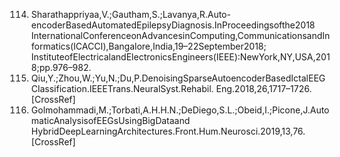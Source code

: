 114. Sharathappriyaa,V.;Gautham,S.;Lavanya,R.Auto-encoderBasedAutomatedEpilepsyDiagnosis.InProceedingsofthe2018
InternationalConferenceonAdvancesinComputing,CommunicationsandInformatics(ICACCI),Bangalore,India,19–22September2018;
InstituteofElectricalandElectronicsEngineers(IEEE):NewYork,NY,USA,2018;pp.976–982.
115. Qiu,Y.;Zhou,W.;Yu,N.;Du,P.DenoisingSparseAutoencoderBasedIctalEEGClassification.IEEETrans.NeuralSyst.Rehabil.
Eng.2018,26,1717–1726.[CrossRef]
116. Golmohammadi,M.;Torbati,A.H.H.N.;DeDiego,S.L.;Obeid,I.;Picone,J.AutomaticAnalysisofEEGsUsingBigDataand
HybridDeepLearningArchitectures.Front.Hum.Neurosci.2019,13,76.[CrossRef]